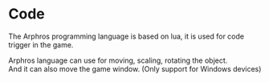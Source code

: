# Code
The Arphros programming language is based on lua, it is used for code trigger in the game.  

Arphros language can use for moving, scaling, rotating the object.  
And it can also move the game window. (Only support for Windows devices)
